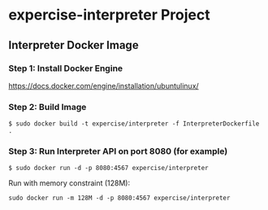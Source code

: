 # expercise-interpreter Project

## Interpreter Docker Image

### Step 1: Install Docker Engine

https://docs.docker.com/engine/installation/ubuntulinux/

### Step 2: Build Image

``
$ sudo docker build -t expercise/interpreter -f InterpreterDockerfile .
``

### Step 3: Run Interpreter API on port 8080 (for example)

``
$ sudo docker run -d -p 8080:4567 expercise/interpreter
``

Run with memory constraint (128M):

``
sudo docker run -m 128M -d -p 8080:4567 expercise/interpreter
``